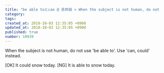 ```yaml
---
title: "be able toとcan @ 赤井田 > When the subject is not human, do not use 'be able to'. 2013-11-13"
category: 
tags: 
created_at: 2018-10-03 12:35:05 +0900
updated_at: 2018-10-03 12:35:05 +0900
published: true
number: 10939
---
```


When the subject is not human, do not use 'be able to'. Use 'can, could' instead.

[OK] It could snow today.
[NG] It is able to snow today.
